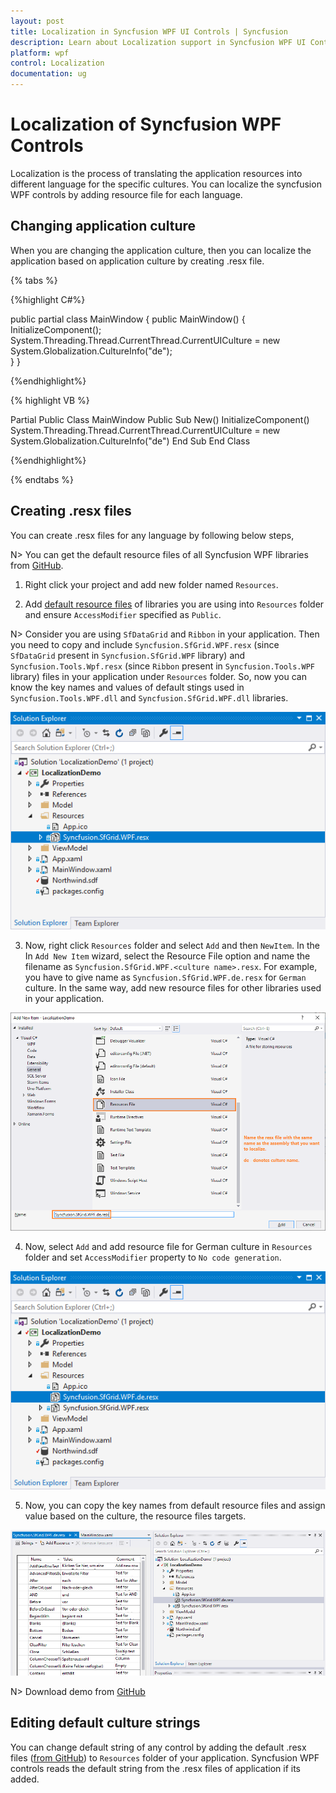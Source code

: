 ```yaml
---
layout: post
title: Localization in Syncfusion WPF UI Controls | Syncfusion
description: Learn about Localization support in Syncfusion WPF UI Contorls using .RESX files and also explains editing default strings of WPF controls.
platform: wpf
control: Localization
documentation: ug
---
```


# Localization of Syncfusion WPF Controls

Localization is the process of translating the application resources into different language for the specific cultures. You can localize the syncfusion WPF controls by adding resource file for each language.

## Changing application culture

When you are changing the application culture, then you can localize the application based on application culture by creating .resx file.

{% tabs %}

{%highlight C#%}

public partial class MainWindow
{
    public MainWindow() 
    {     
        InitializeComponent();  
        System.Threading.Thread.CurrentThread.CurrentUICulture = new System.Globalization.CultureInfo("de");   
    }
} 
 
{%endhighlight%}

{% highlight VB %}

Partial Public Class MainWindow
    Public Sub New()
        InitializeComponent()
        System.Threading.Thread.CurrentThread.CurrentUICulture = new System.Globalization.CultureInfo("de")
    End Sub
End Class

{%endhighlight%}

{% endtabs %}


## Creating .resx files

You can create .resx files for any language by following below steps,

N> You can get the default resource files of all Syncfusion WPF libraries from [GitHub](https://github.com/syncfusion/wpf-controls-localization-resx-files).

1) Right click your project and add new folder named `Resources`. 

2) Add [default resource files](https://github.com/syncfusion/wpf-controls-localization-resx-files) of libraries you are using into `Resources` folder and ensure `AccessModifier` specified as `Public`. 

N> Consider you are using `SfDataGrid` and `Ribbon` in your application. Then you need to copy and include `Syncfusion.SfGrid.WPF.resx` (since `SfDataGrid` present in `Syncfusion.SfGrid.WPF` library) and `Syncfusion.Tools.Wpf.resx` (since `Ribbon` present in `Syncfusion.Tools.WPF` library) files in your application under `Resources` folder. So, now you can know the key names and values of default stings used in `Syncfusion.Tools.WPF.dll` and `Syncfusion.SfGrid.WPF.dll` libraries.    

![WPF DataGrid Localization](localization-images/wpf-default-resx-file.png)

3) Now, right click `Resources` folder and select `Add` and then `NewItem`. In the In `Add New Item` wizard, select the Resource File option and name the filename as `Syncfusion.SfGrid.WPF.<culture name>.resx`. For example, you have to give name as `Syncfusion.SfGrid.WPF.de.resx` for `German` culture. In the same way, add new resource files for other libraries used in your application.

![WPF Control Localization](localization-images/wpf-adding-resource-file.png)

4) Now, select `Add` and add resource file for German culture in `Resources` folder and set `AccessModifier` property to `No code generation`.  

![WPF Control Localization using RESX file](localization-images/wpf-resx-file-to-localize.png)


5) Now, you can copy the key names from default resource files and assign value based on the culture, the resource files targets. 

![WPF DataGrid Localized RESX file](localization-images/wpf-localized-resx-file.png)

N> Download demo from [GitHub](https://github.com/SyncfusionExamples/wpf-datagrid-localization)

## Editing default culture strings

You can change default string of any control by adding the default .resx files ([from GitHub](https://github.com/syncfusion/wpf-controls-localization-resx-files)) to `Resources` folder of your application.  Syncfusion WPF controls reads the default string from the .resx files of application if its added. 
